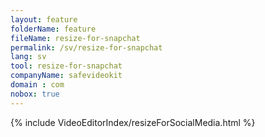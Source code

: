```yaml
---
layout: feature
folderName: feature
fileName: resize-for-snapchat
permalink: /sv/resize-for-snapchat
lang: sv
tool: resize-for-snapchat
companyName: safevideokit
domain : com
nobox: true
---
```


{% include VideoEditorIndex/resizeForSocialMedia.html %}

   